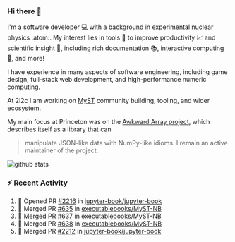 ### Hi there 👋 

I'm a software developer 💻 with a background in experimental nuclear physics :atom:. My interest lies in tools :wrench: to improve productivity :chart_with_upwards_trend: and scientific insight :telescope:, including rich documentation 📚, interactive computing 🧮, and more! 

I have experience in many aspects of software engineering, including game design, full-stack web development, and high-performance numeric computing. 

At 2i2c I am working on [MyST](https://github.com/jupyter-book/mystmd) community building, tooling, and wider ecosystem. 

My main focus at Princeton was on the [Awkward Array project](awkward-array.org/), which describes itself as a library that can 
> manipulate JSON-like data with NumPy-like idioms. I remain an active maintainer of the project. 

![github stats](https://github-readme-stats.vercel.app/api?username=agoose77&show_icons=true&hide_rank=true&hide_title=true&bg_color=30,e76445,904e95&text_color=efe3ec&icon_color=efe3ec)
<!--
**agoose77/agoose77** is a ✨ _special_ ✨ repository because its `README.md` (this file) appears on your GitHub profile.

Here are some ideas to get you started:

- 🔭 I’m currently working on ...
- 🌱 I’m currently learning ...
- 👯 I’m looking to collaborate on ...
- 🤔 I’m looking for help with ...
- 💬 Ask me about ...
- 📫 How to reach me: ...
- 😄 Pronouns: ...
- ⚡ Fun fact: ...
-->

### :zap: Recent Activity

<!--START_SECTION:activity-->
1. 💪 Opened PR [#2216](https://github.com/jupyter-book/jupyter-book/pull/2216) in [jupyter-book/jupyter-book](https://github.com/jupyter-book/jupyter-book)
2. 🎉 Merged PR [#635](https://github.com/executablebooks/MyST-NB/pull/635) in [executablebooks/MyST-NB](https://github.com/executablebooks/MyST-NB)
3. 🎉 Merged PR [#637](https://github.com/executablebooks/MyST-NB/pull/637) in [executablebooks/MyST-NB](https://github.com/executablebooks/MyST-NB)
4. 🎉 Merged PR [#638](https://github.com/executablebooks/MyST-NB/pull/638) in [executablebooks/MyST-NB](https://github.com/executablebooks/MyST-NB)
5. 🎉 Merged PR [#2212](https://github.com/jupyter-book/jupyter-book/pull/2212) in [jupyter-book/jupyter-book](https://github.com/jupyter-book/jupyter-book)
<!--END_SECTION:activity-->
